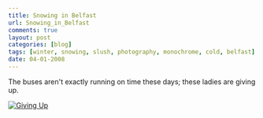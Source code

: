 ```yaml
---
title: Snowing in Belfast
url: Snowing_in_Belfast
comments: true
layout: post
categories: [blog]
tags: [winter, snowing, slush, photography, monochrome, cold, belfast]
date: 04-01-2008
---
```

<p class="intro">The buses aren't exactly running on time these days; these ladies are giving up. </p>
<a title="Giving Up by paulmmay, on Flickr" href="http://www.flickr.com/photos/paulmmay/2164937533/"><img class="flickr" src="http://farm3.static.flickr.com/2081/2164937533_ba515914bf.jpg" alt="Giving Up"  /></a>

